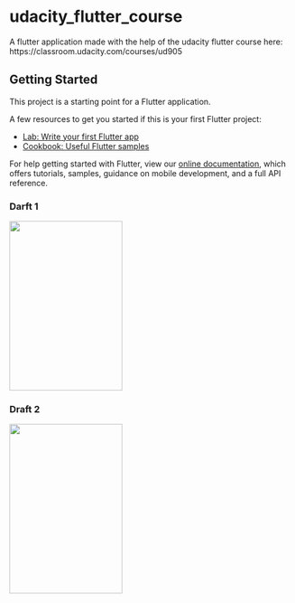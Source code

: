 # udacity_flutter_course

A flutter application made with the help of the udacity flutter course here: https:&#x2F;&#x2F;classroom.udacity.com&#x2F;courses&#x2F;ud905

## Getting Started

This project is a starting point for a Flutter application.

A few resources to get you started if this is your first Flutter project:

- [Lab: Write your first Flutter app](https://flutter.io/docs/get-started/codelab)
- [Cookbook: Useful Flutter samples](https://flutter.io/docs/cookbook)

For help getting started with Flutter, view our 
[online documentation](https://flutter.io/docs), which offers tutorials, 
samples, guidance on mobile development, and a full API reference.

### Darft 1

<img src="https://github.com/DhruvamSharma/FlutterStarter/blob/master/udacity_flutter_course/Screenshot_1545556345.png" height = "300" width = "200">


### Draft 2

<img src="https://github.com/DhruvamSharma/FlutterStarter/blob/master/udacity_flutter_course/Screenshot_1545561468.png" height = "300" width = "200">
